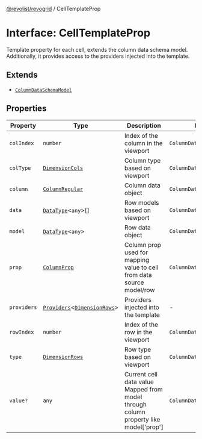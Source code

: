 [@revolist/revogrid](README.md) / CellTemplateProp

# Interface: CellTemplateProp

Template property for each cell, extends the column data schema model.
Additionally, it provides access to the providers injected into the template.

## Extends

- [`ColumnDataSchemaModel`](TypeAlias.ColumnDataSchemaModel.md)

## Properties

| Property | Type | Description | Inherited from | Defined in |
| ------ | ------ | ------ | ------ | ------ |
| `colIndex` | `number` | Index of the column in the viewport | `ColumnDataSchemaModel.colIndex` | [src/types/interfaces.ts:49](https://github.com/revolist/revogrid/blob/7e29dfb64300e0258d5855b03e9cff9116f6c377/src/types/interfaces.ts#L49) |
| `colType` | [`DimensionCols`](TypeAlias.DimensionCols.md) | Column type based on viewport | `ColumnDataSchemaModel.colType` | [src/types/interfaces.ts:53](https://github.com/revolist/revogrid/blob/7e29dfb64300e0258d5855b03e9cff9116f6c377/src/types/interfaces.ts#L53) |
| `column` | [`ColumnRegular`](Interface.ColumnRegular.md) | Column data object | `ColumnDataSchemaModel.column` | [src/types/interfaces.ts:41](https://github.com/revolist/revogrid/blob/7e29dfb64300e0258d5855b03e9cff9116f6c377/src/types/interfaces.ts#L41) |
| `data` | [`DataType`](TypeAlias.DataType.md)\<`any`\>[] | Row models based on viewport | `ColumnDataSchemaModel.data` | [src/types/interfaces.ts:61](https://github.com/revolist/revogrid/blob/7e29dfb64300e0258d5855b03e9cff9116f6c377/src/types/interfaces.ts#L61) |
| `model` | [`DataType`](TypeAlias.DataType.md)\<`any`\> | Row data object | `ColumnDataSchemaModel.model` | [src/types/interfaces.ts:37](https://github.com/revolist/revogrid/blob/7e29dfb64300e0258d5855b03e9cff9116f6c377/src/types/interfaces.ts#L37) |
| `prop` | [`ColumnProp`](TypeAlias.ColumnProp.md) | Column prop used for mapping value to cell from data source model/row | `ColumnDataSchemaModel.prop` | [src/types/interfaces.ts:33](https://github.com/revolist/revogrid/blob/7e29dfb64300e0258d5855b03e9cff9116f6c377/src/types/interfaces.ts#L33) |
| `providers` | [`Providers`](TypeAlias.Providers.md)\<[`DimensionRows`](TypeAlias.DimensionRows.md)\> | Providers injected into the template | - | [src/types/interfaces.ts:76](https://github.com/revolist/revogrid/blob/7e29dfb64300e0258d5855b03e9cff9116f6c377/src/types/interfaces.ts#L76) |
| `rowIndex` | `number` | Index of the row in the viewport | `ColumnDataSchemaModel.rowIndex` | [src/types/interfaces.ts:45](https://github.com/revolist/revogrid/blob/7e29dfb64300e0258d5855b03e9cff9116f6c377/src/types/interfaces.ts#L45) |
| `type` | [`DimensionRows`](TypeAlias.DimensionRows.md) | Row type based on viewport | `ColumnDataSchemaModel.type` | [src/types/interfaces.ts:57](https://github.com/revolist/revogrid/blob/7e29dfb64300e0258d5855b03e9cff9116f6c377/src/types/interfaces.ts#L57) |
| `value?` | `any` | Current cell data value Mapped from model through column property like model['prop'] | `ColumnDataSchemaModel.value` | [src/types/interfaces.ts:66](https://github.com/revolist/revogrid/blob/7e29dfb64300e0258d5855b03e9cff9116f6c377/src/types/interfaces.ts#L66) |
